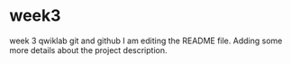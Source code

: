 # week3
week 3 qwiklab git and github
I am editing the README file. Adding some more details about the project description.
